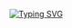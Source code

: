 <a href="https://git.io/typing-svg"><img src="https://readme-typing-svg.demolab.com?font=Fira+Code&pause=1000&color=B5C3C4&width=435&lines=%E7%94%9F%E6%B4%BB%E4%B8%8D%E6%AD%A2%E7%9C%BC%E5%89%8D%E7%9A%84%E8%8B%9F%E4%B8%94%EF%BC%8C%E8%BF%98%E6%9C%89%E8%AF%97%E5%92%8C%E8%BF%9C%E6%96%B9;I+am+Flash%2C+welcome%EF%BC%81" alt="Typing SVG" /></a>

